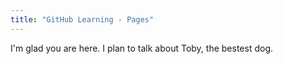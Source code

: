 ```yaml
---
title: "GitHub Learning - Pages"
---
```


I'm glad you are here. I plan to talk about Toby, the bestest dog.
